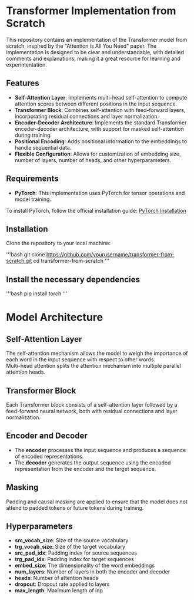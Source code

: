 # Transformer Implementation from Scratch

This repository contains an implementation of the Transformer model from scratch, inspired by the "Attention is All You Need" paper. The implementation is designed to be clear and understandable, with detailed comments and explanations, making it a great resource for learning and experimentation.

## Features

- **Self-Attention Layer**: Implements multi-head self-attention to compute attention scores between different positions in the input sequence.
- **Transformer Block**: Combines self-attention with feed-forward layers, incorporating residual connections and layer normalization.
- **Encoder-Decoder Architecture**: Implements the standard Transformer encoder-decoder architecture, with support for masked self-attention during training.
- **Positional Encoding**: Adds positional information to the embeddings to handle sequential data.
- **Flexible Configuration**: Allows for customization of embedding size, number of layers, number of heads, and other hyperparameters.

## Requirements

- **PyTorch**: This implementation uses PyTorch for tensor operations and model training.
  
To install PyTorch, follow the official installation guide: [PyTorch Installation](https://pytorch.org/get-started/locally/)

## Installation

Clone the repository to your local machine:

'''bash
git clone https://github.com/yourusername/transformer-from-scratch.git
cd transformer-from-scratch
'''

## Install the necessary dependencies

'''bash
pip install torch
'''
# Model Architecture

## Self-Attention Layer
The self-attention mechanism allows the model to weigh the importance of each word in the input sequence with respect to other words.  
Multi-head attention splits the attention mechanism into multiple parallel attention heads.

## Transformer Block
Each Transformer block consists of a self-attention layer followed by a feed-forward neural network, both with residual connections and layer normalization.

## Encoder and Decoder
- The **encoder** processes the input sequence and produces a sequence of encoded representations.
- The **decoder** generates the output sequence using the encoded representation from the encoder and the target sequence.

## Masking
Padding and causal masking are applied to ensure that the model does not attend to padded tokens or future tokens during training.

## Hyperparameters
- **src_vocab_size**: Size of the source vocabulary
- **trg_vocab_size**: Size of the target vocabulary
- **src_pad_idx**: Padding index for source sequences
- **trg_pad_idx**: Padding index for target sequences
- **embed_size**: The dimensionality of the word embeddings
- **num_layers**: Number of layers in both the encoder and decoder
- **heads**: Number of attention heads
- **dropout**: Dropout rate applied to layers
- **max_length**: Maximum length of inp

